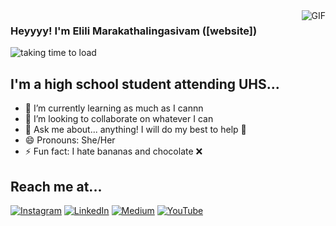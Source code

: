  <img align="right" alt="GIF" src="https://github.com/elilibm/website/blob/main/waving.gif"/>

### Heyyyy! I'm Elili Marakathalingasivam ([website])
<p 
<a href="https://github.com/elilibm" target="blank"><img src="https://readme-typing-svg.herokuapp.com?color=FFC300&width=380&height=45&lines=University+Student;Loves+To+Learn;Make+A+Positive+Difference;Wassup+🐶&style=bold&center=true" alt="taking time to load" /></a> </p>

## I'm a high school student attending UHS...
- 🌱 I’m currently learning as much as I cannn
- 👯 I’m looking to collaborate on whatever I can
- 💬 Ask me about... anything! I will do my best to help 😤
- 😄 Pronouns: She/Her
- ⚡ Fun fact: I hate bananas and chocolate ❌
## Reach me at...
[![Instagram](https://img.shields.io/badge/Instagram-E4405F?style=for-the-badge&logo=instagram&logoColor=white)](https://www.instagram.com/elili_m/) [![LinkedIn](https://img.shields.io/badge/LinkedIn-0077B5?style=for-the-badge&logo=linkedin&logoColor=white)](https://www.linkedin.com/in/elili-sivam/) [![Medium](https://img.shields.io/badge/Medium-12100E?style=for-the-badge&logo=medium&logoColor=white)](https://medium.com/@elili.sivam) [![YouTube](https://img.shields.io/badge/YouTube-FF0000?style=for-the-badge&logo=youtube&logoColor=white)](https://www.youtube.com/channel/UCS5Hrd3xFSgttdiVblwUBsw)

